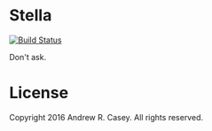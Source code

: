 Stella
======

[![Build Status](https://travis-ci.org/andycasey/stella.svg?branch=master)](https://travis-ci.org/andycasey/stella)

Don't ask.


License
======= 
Copyright 2016 Andrew R. Casey. All rights reserved.
